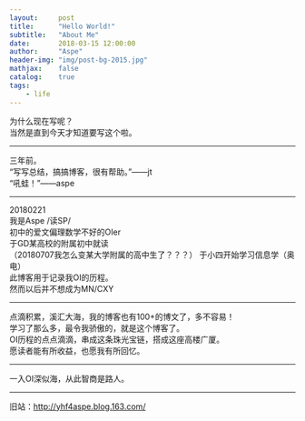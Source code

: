 ```yaml
---
layout:     post
title:      "Hello World!"
subtitle:   "About Me"
date:       2018-03-15 12:00:00
author:     "Aspe"
header-img: "img/post-bg-2015.jpg"
mathjax:    false
catalog:    true
tags:
    - life
---
```


为什么现在写呢？  
当然是直到今天才知道要写这个啦。  

---

三年前。  
“写写总结，搞搞博客，很有帮助。”——jt  
“吼蛙！”——aspe  

---

20180221  
我是Aspe /读SP/  
初中的爱文偏理数学不好的OIer  
于GD某高校的附属初中就读  
（20180707我怎么变某大学附属的高中生了？？？）
于小四开始学习信息学（奥电）  
此博客用于记录我OI的历程。  
然而以后并不想成为MN/CXY  

---

点滴积累，溪汇大海，我的博客也有100+的博文了，多不容易！  
学习了那么多，最令我骄傲的，就是这个博客了。  
OI历程的点点滴滴，串成这条珠光宝链，搭成这座高楼广厦。  
愿读者能有所收益，也愿我有所回忆。  

---

一入OI深似海，从此智商是路人。

---

旧站：http://yhf4aspe.blog.163.com/
